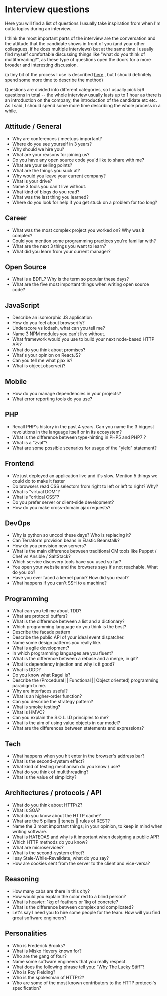 


# Interview questions

Here you will find a list of questions
I usually take inspiration from when I'm
outta topics during an interview.

I think
the most important parts of the interview
are the conversation and the attitude that
the candidate shows in front of you (and your
other colleagues, if he does multiple
interviews) but at the same time I usually
find myself comfortable discussing things
like "what do you think of multithreading?",
as these type of questions open the doors
for a more broader and interesting discussion.

(a tiny bit of the process I use is described [here](http://odino.org/things-i-ask-during-interviews/)
, but I should definitely spend some more time
to describe the method)

Questions are divided into different categories,
so I usually pick 5/6 questions in total -- the
whole interview usually lasts up to 1 hour
as there is an introduction on the company,
the introduction of the candidate etc etc. As I
said, I should spend some more time describing the
whole process in a while.

## Attitude / General

* Why are conferences / meetups important?
* Where do you see yourself in 3 years?
* Why should we hire you?
* What are your reasons for joining us?
* Do you have any open source code you'd like to share with me?
* What are your selling points?
* What are the things you suck at?
* Why would you leave your current company?
* What is your drive?
* Name 3 tools you can't live without.
* What kind of blogs do you read?
* What was the last thing you learned?
* Where do you look for help if you get stuck on a problem for too long?

## Career

* What was the most complex project you worked on? Why was it complex?
* Could you mention some programming practices you're familiar with?
* What are the next 3 things you want to learn?
* What did you learn from your current manager?

## Open Source

* What is a BDFL? Why is the term so popular these days?
* What are the five most important things when writing open source code?

## JavaScript

* Describe an isomorphic JS application
* How do you feel about browserify?
* Underscore vs lodash, what can you tell me?
* Name 3 NPM modules you can't live without.
* What framework would you use to build your next node-based HTTP API?
* What do you think about promises?
* What's  your opinion on ReactJS?
* Can you tell me what pjax is?
* What is object.observe()?

## Mobile

* How do you manage dependencies in your projects?
* What error reporting tools do you use?

## PHP

* Recall PHP's history in the past 4 years. Can you name the 3 biggest revolutions in the language itself or in its ecosystem?
* What is the difference between type-hinting in PHP5 and PHP7 ?
* What is a "zval"?
* What are some possible scenarios for usage of the "yield" statement?

## Frontend

* We just deployed an application live and it's slow. Mention 5 things we could do to make it faster
* Do browsers read CSS selectors from right to left or left to right? Why?
* What is "virtual DOM"?
* What is "critical CSS"?
* Do you prefer server or client-side development?
* How do you make cross-domain ajax requests?

## DevOps

* Why is python so uncool these days? Who is replacing it?
* Can Terraform provision beans in Elastic Beanstalk?
* How do you provision new servers?
* What is the main difference between traditional CM tools like Puppet / Chef vs Ansible / SaltStack?
* Which service discovery tools have you used so far?
* You open your website and the browsers says it's not reachable. What do you do?
* Have you ever faced a kernel panic? How did you react?
* What happens if you can't SSH to a machine?

## Programming

* What can you tell me about TDD?
* What are protocol buffers?
* What is the difference between a list and a dictionary?
* Which programming language do you think is the best?
* Describe the facade pattern
* Describe the public API of your ideal event dispatcher.
* Name some design patterns you really like.
* What is agile development?
* In which programming languages are you fluent?
* What is the difference between a rebase and a merge, in git?
* What is dependency injection and why is it good?
* What is DDD?
* Do you know what Ragel is?
* Describe the (Procedural || Functional || Object oriented) programming paradigm to me.
* Why are interfaces useful?
* What is an higher-order function?
* Can you describe the strategy pattern?
* What is smoke testing?
* What is HMVC?
* Can you explain the S.O.L.I.D principles to me?
* What is the aim of using value objects in our model?
* What are the differences between statements and expressions? 

## Tech

* What happens when you hit enter in the browser's address bar?
* What is the second-system effect?
* What kind of testing mechanism do you know / use?
* What do you think of multithreading?
* What is the value of simplicity?

## Architectures / protocols / API

* What do you think about HTTP/2?
* What is SOA?
* What do you know about the HTTP cache?
* What are the 5 pillars || tenets || rules of REST?
* Name the 3 most important things; in your opinion, to keep in mind when writing software.
* What is HATEOAS and why is it important when designing a public API?
* Which HTTP methods do you know?
* What are microservices?
* What is the second-system effect?
* I say Stale-While-Revalidate, what do you say?
* How are cookies sent from the server to the client and vice-versa?

## Reasoning

* How many cabs are there in this city?
* How would you explain the color red to a blind person?
* What is heavier: 1kg of feathers or 1kg of concrete?
* What is the difference between complex and complicated?
* Let's say I need you to hire some people for the team. How will you find great software engineers?

## Personalities

* Who is Frederick Brooks?
* What is Misko Hevery known for?
* Who are the gang of four?
* Name some software engineers that you really respect.
* What does the following phrase tell you: "Why The Lucky Stiff"?
* Who is Roy Fielding?
* Who is the spokesman of HTTP/2?
* Who are some of the most known contributors to the HTTP protocol's specification?
